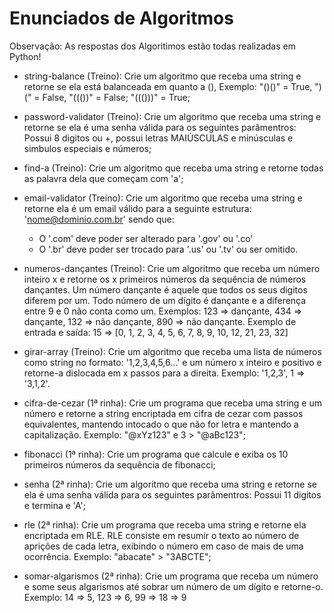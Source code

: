 # Enunciados de Algoritmos

Observação: As respostas dos Algoritimos estão todas realizadas em Python!

* string-balance (Treino): Crie um algoritmo que receba uma string e retorne se ela está balanceada em quanto a (), Exemplo: "()()" = True, ")(" = False, "((())" = False; "((()))" = True;

* password-validator (Treino): Crie um algoritmo que receba uma string e retorne se ela é uma senha válida para os seguintes parâmentros: Possui 8 digitos ou +, possui letras MAIÚSCULAS e minúsculas e simbulos especiais e números;

* find-a (Treino): Crie um algoritmo que receba uma string e retorne todas as palavra dela que começam com 'a';

* email-validator (Treino): Crie um algoritmo que receba uma string e retorne ela é um email válido para a seguinte estrutura: 'nome@dominio.com.br' sendo que:
  * O '.com' deve poder ser alterado para '.gov' ou '.co'
  * O '.br' deve poder ser trocado para '.us' ou '.tv' ou ser omitido.

* numeros-dançantes (Treino): Crie um algoritmo que receba um número inteiro x e retorne os x primeiros números da sequência de números dançantes. Um número dançante é aquele que todos os seus digitos diferem por um. Todo número de um dígito é dançante e a diferença entre 9 e 0 não conta como um. Exemplos: 123 => dançante, 434 => dançante, 132 => não dançante, 890 => não dançante. Exemplo de entrada e saída: 15 => [0, 1, 2, 3, 4, 5, 6, 7, 8, 9, 10, 12, 21, 23, 32]

* girar-array (Treino): Crie um algoritmo que receba uma lista de números como string no formato: '1,2,3,4,5,6...' e um número x inteiro e positivo e retorne-a dislocada em x passos para a direita. Exemplo: '1,2,3', 1 => '3,1,2'.

* cifra-de-cezar (1ª rinha): Crie um programa que receba uma string e um número e retorne a string encriptada em cifra de cezar com passos equivalentes, mantendo intocado o que não for letra e mantendo a capitalização. Exemplo: "@xYz123" e 3 > "@aBc123";

* fibonacci (1ª rinha): Crie um programa que calcule e exiba os 10 primeiros números da sequência de fibonacci;

* senha (2ª rinha): Crie um algoritmo que receba uma string e retorne se ela é uma senha válida para os seguintes parâmentros: Possui 11 digitos e termina e 'A';

* rle (2ª rinha): Crie um programa que receba uma string e retorne ela encriptada em RLE. RLE consiste em resumir o texto ao número de aprições de cada letra, exibindo o número em caso de mais de uma ocorrência. Exemplo: "abacate" > "3ABCTE";

* somar-algarismos (2ª rinha): Crie um programa que receba um número e some seus algarismos até sobrar um número de um dígito e retorne-o. Exemplo: 14 => 5, 123 => 6, 99 => 18 => 9
